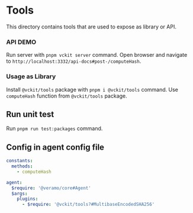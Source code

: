# Tools

This directory contains tools that are used to expose as library or API.

### API DEMO

Run server with `pnpm vckit server` command.
Open browser and navigate to `http://localhost:3332/api-docs#post-/computeHash`.

### Usage as Library

Install `@vckit/tools` package with `pnpm i @vckit/tools` command.
Use `computeHash` function from `@vckit/tools` package.

## Run unit test

Run `pnpm run test:packages` command.

## Config in agent config file

```yml
constants:
  methods:
    - computeHash

agent:
  $require: '@veramo/core#Agent'
  $args:
    plugins:
      - $require: '@vckit/tools?#MultibaseEncodedSHA256'
```
